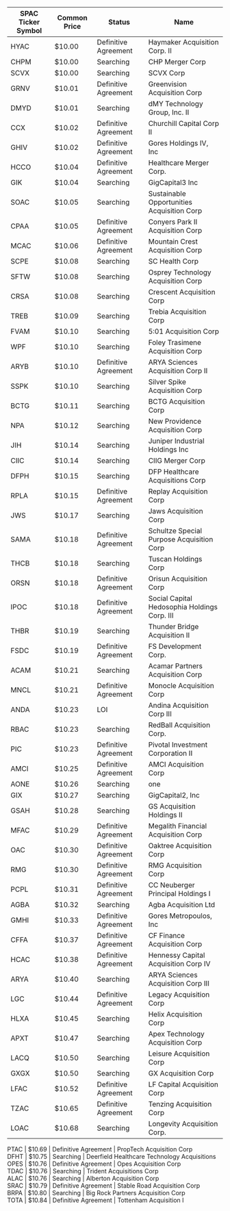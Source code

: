 SPAC Ticker Symbol | Common Price  | Status               | Name                                        
------------------ | ------------- | -------------------- | --------------------------------------------
HYAC               | $10.00        | Definitive Agreement | Haymaker Acquisition Corp. II               
CHPM               | $10.00        | Searching            | CHP Merger Corp                             
SCVX               | $10.00        | Searching            | SCVX Corp                                   
GRNV               | $10.01        | Definitive Agreement | Greenvision Acquisition Corp                
DMYD               | $10.01        | Searching            | dMY Technology Group, Inc. II               
CCX                | $10.02        | Definitive Agreement | Churchill Capital Corp II                   
GHIV               | $10.02        | Definitive Agreement | Gores Holdings IV, Inc                      
HCCO               | $10.04        | Definitive Agreement | Healthcare Merger Corp.                     
GIK                | $10.04        | Searching            | GigCapital3 Inc                             
SOAC               | $10.05        | Searching            | Sustainable Opportunities Acquisition Corp  
CPAA               | $10.05        | Definitive Agreement | Conyers Park II Acquisition Corp            
MCAC               | $10.06        | Definitive Agreement | Mountain Crest Acquisition Corp             
SCPE               | $10.08        | Searching            | SC Health Corp                              
SFTW               | $10.08        | Searching            | Osprey Technology Acquisition Corp          
CRSA               | $10.08        | Searching            | Crescent Acquisition Corp                   
TREB               | $10.09        | Searching            | Trebia Acquisition Corp                     
FVAM               | $10.10        | Searching            | 5:01 Acquisition Corp                       
WPF                | $10.10        | Searching            | Foley Trasimene Acquisition Corp            
ARYB               | $10.10        | Definitive Agreement | ARYA Sciences Acquisition Corp II           
SSPK               | $10.10        | Searching            | Silver Spike Acquisition Corp               
BCTG               | $10.11        | Searching            | BCTG Acquisition Corp                       
NPA                | $10.12        | Searching            | New Providence Acquisition Corp             
JIH                | $10.14        | Searching            | Juniper Industrial Holdings Inc             
CIIC               | $10.14        | Searching            | CIIG Merger Corp                            
DFPH               | $10.15        | Searching            | DFP Healthcare Acquisitions Corp            
RPLA               | $10.15        | Definitive Agreement | Replay Acquisition Corp                     
JWS                | $10.17        | Searching            | Jaws Acquisition Corp                       
SAMA               | $10.18        | Definitive Agreement | Schultze Special Purpose Acquisition Corp   
THCB               | $10.18        | Searching            | Tuscan Holdings Corp                        
ORSN               | $10.18        | Definitive Agreement | Orisun Acquisition Corp                     
IPOC               | $10.18        | Definitive Agreement | Social Capital Hedosophia Holdings Corp. III
THBR               | $10.19        | Searching            | Thunder Bridge Acquisition II               
FSDC               | $10.19        | Definitive Agreement | FS Development Corp.                        
ACAM               | $10.21        | Searching            | Acamar Partners Acquisition Corp            
MNCL               | $10.21        | Definitive Agreement | Monocle Acquisition Corp                    
ANDA               | $10.23        | LOI                  | Andina Acquisition Corp III                 
RBAC               | $10.23        | Searching            | RedBall Acquisition Corp.                   
PIC                | $10.23        | Definitive Agreement | Pivotal Investment Corporation II           
AMCI               | $10.25        | Definitive Agreement | AMCI Acquisition Corp                       
AONE               | $10.26        | Searching            | one                                         
GIX                | $10.27        | Searching            | GigCapital2, Inc                            
GSAH               | $10.28        | Searching            | GS Acquisition Holdings II                  
MFAC               | $10.29        | Definitive Agreement | Megalith Financial Acquisition Corp         
OAC                | $10.30        | Definitive Agreement | Oaktree Acquisition Corp                    
RMG                | $10.30        | Definitive Agreement | RMG Acquisition Corp                        
PCPL               | $10.31        | Definitive Agreement | CC Neuberger Principal Holdings I           
AGBA               | $10.32        | Searching            | Agba Acquisition Ltd                        
GMHI               | $10.33        | Definitive Agreement | Gores Metropoulos, Inc                      
CFFA               | $10.37        | Definitive Agreement | CF Finance Acquisition Corp                 
HCAC               | $10.38        | Definitive Agreement | Hennessy Capital Acquisition Corp IV        
ARYA               | $10.40        | Searching            | ARYA Sciences Acquisition Corp III          
LGC                | $10.44        | Definitive Agreement | Legacy Acquisition Corp                     
HLXA               | $10.45        | Searching            | Helix Acquisition Corp                      
APXT               | $10.47        | Searching            | Apex Technology Acquisition Corp            
LACQ               | $10.50        | Searching            | Leisure Acquisition Corp                    
GXGX               | $10.50        | Searching            | GX Acquisition Corp                         
LFAC               | $10.52        | Definitive Agreement | LF Capital Acquisition Corp                 
TZAC               | $10.65        | Definitive Agreement | Tenzing Acquisition Corp                    
LOAC               | $10.68        | Searching            | Longevity Acquisition Corp.
                
PTAC               | $10.69        | Definitive Agreement | PropTech Acquisition Corp                   
DFHT               | $10.75        | Searching            | Deerfield Healthcare Technology Acquisitions
OPES               | $10.76        | Definitive Agreement | Opes Acquisition Corp                       
TDAC               | $10.76        | Searching            | Trident Acquisitions Corp                   
ALAC               | $10.76        | Searching            | Alberton Acquisition Corp                   
SRAC               | $10.79        | Definitive Agreement | Stable Road Acquisition Corp                
BRPA               | $10.80        | Searching            | Big Rock Partners Acquisition Corp          
TOTA               | $10.84        | Definitive Agreement | Tottenham Acquisition I                     
